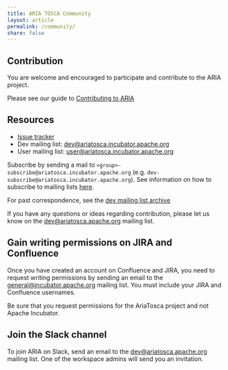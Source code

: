 ```yaml
---
title: ARIA TOSCA Community
layout: article
permalink: /community/
share: false
---
```



Contribution
------------

You are welcome and encouraged to participate and contribute to the ARIA project.

Please see our guide to
[Contributing to ARIA](https://cwiki.apache.org/confluence/display/ARIATOSCA/Contributing+to+ARIA)


Resources
---------


-  [Issue tracker](https://issues.apache.org/jira/browse/ARIA)
-  Dev mailing list: dev@ariatosca.incubator.apache.org
-  User mailing list: user@ariatosca.incubator.apache.org

Subscribe by sending a mail to ``<group>-subscribe@ariatosca.incubator.apache.org`` (e.g.
``dev-subscribe@ariatosca.incubator.apache.org``).
See information on how to subscribe to mailing lists [here](https://www.apache.org/foundation/mailinglists.html).

For past correspondence, see the
[dev mailing list archive](http://mail-archives.apache.org/mod_mbox/incubator-ariatosca-dev/)


If you have any questions or ideas regarding contribution, please let us know on the dev@ariatosca.apache.org mailing list.

Gain writing permissions on JIRA and Confluence
-----------------------------------------------

Once you have created an account on Confluence and JIRA, you need to request writing permissions by sending an email to the general@incubator.apache.org mailing list. You must include your JIRA and Confluence usernames.

Be sure that you request permissions for the AriaTosca project and not Apache Incubator.

Join the Slack channel
----------------------

To join ARIA on Slack, send an email to the dev@ariatosca.apache.org mailing list. One of the workspace admins will send you an invitation.


